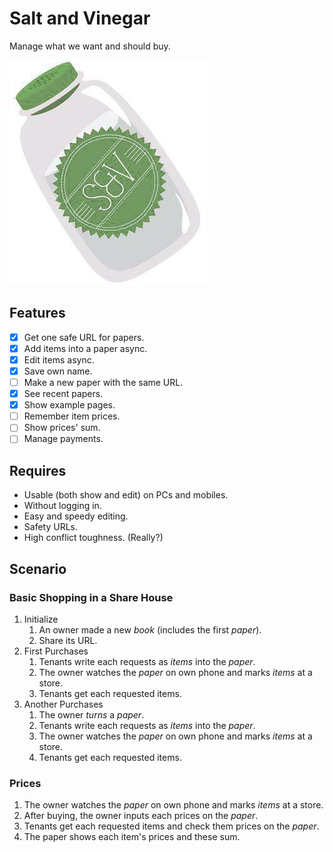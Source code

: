 # Salt and Vinegar

Manage what we want and should buy.

![](public/logo-on-the-bottle.png)

## Features

* [x] Get one safe URL for papers.
* [x] Add items into a paper async.
* [x] Edit items async.
* [x] Save own name.
* [ ] Make a new paper with the same URL.
* [x] See recent papers.
* [x] Show example pages.
* [ ] Remember item prices.
* [ ] Show prices' sum.
* [ ] Manage payments.

## Requires

* Usable (both show and edit) on PCs and mobiles.
* Without logging in.
* Easy and speedy editing.
* Safety URLs.
* High conflict toughness. (Really?)

## Scenario

### Basic Shopping in a Share House

1. Initialize
    1. An owner made a new *book* (includes the first *paper*).
    2. Share its URL.
2. First Purchases
    1. Tenants write each requests as *items* into the *paper*.
    2. The owner watches the *paper* on own phone and marks *items* at a store.
    3. Tenants get each requested items.
3. Another Purchases
    1. The owner *turns* a *paper*.
    2. Tenants write each requests as *items* into the *paper*.
    3. The owner watches the *paper* on own phone and marks *items* at a store.
    4. Tenants get each requested items.

### Prices

1. The owner watches the *paper* on own phone and marks *items* at a store.
2. After buying, the owner inputs each prices on the *paper*.
3. Tenants get each requested items and check them prices on the *paper*.
4. The paper shows each item's prices and these sum.
